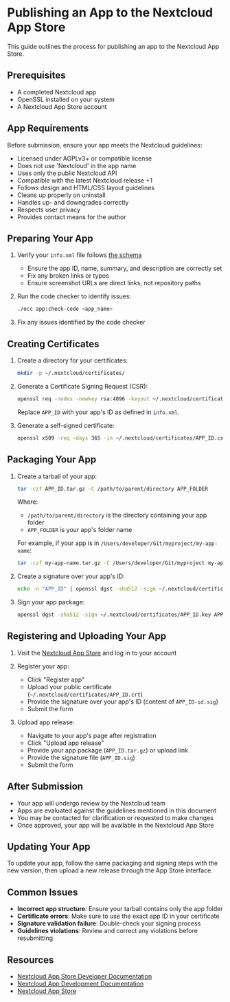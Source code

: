 # Publishing an App to the Nextcloud App Store

This guide outlines the process for publishing an app to the Nextcloud App Store.

## Prerequisites

- A completed Nextcloud app
- OpenSSL installed on your system
- A Nextcloud App Store account

## App Requirements

Before submission, ensure your app meets the Nextcloud guidelines:

- Licensed under AGPLv3+ or compatible license
- Does not use 'Nextcloud' in the app name
- Uses only the public Nextcloud API
- Compatible with the latest Nextcloud release +1
- Follows design and HTML/CSS layout guidelines
- Cleans up properly on uninstall
- Handles up- and downgrades correctly
- Respects user privacy
- Provides contact means for the author

## Preparing Your App

1. Verify your `info.xml` file follows [the schema](https://apps.nextcloud.com/schema/apps/info.xsd)

   - Ensure the app ID, name, summary, and description are correctly set
   - Fix any broken links or typos
   - Ensure screenshot URLs are direct links, not repository paths

2. Run the code checker to identify issues:

   ```bash
   ./occ app:check-code <app_name>
   ```

3. Fix any issues identified by the code checker

## Creating Certificates

1. Create a directory for your certificates:

   ```bash
   mkdir -p ~/.nextcloud/certificates/
   ```

2. Generate a Certificate Signing Request (CSR):

   ```bash
   openssl req -nodes -newkey rsa:4096 -keyout ~/.nextcloud/certificates/APP_ID.key -out ~/.nextcloud/certificates/APP_ID.csr -subj "/CN=APP_ID"
   ```

   Replace `APP_ID` with your app's ID as defined in `info.xml`.

3. Generate a self-signed certificate:
   ```bash
   openssl x509 -req -days 365 -in ~/.nextcloud/certificates/APP_ID.csr -signkey ~/.nextcloud/certificates/APP_ID.key -out ~/.nextcloud/certificates/APP_ID.crt
   ```

## Packaging Your App

1. Create a tarball of your app:

   ```bash
   tar -czf APP_ID.tar.gz -C /path/to/parent/directory APP_FOLDER
   ```

   Where:

   - `/path/to/parent/directory` is the directory containing your app folder
   - `APP_FOLDER` is your app's folder name

   For example, if your app is in `/Users/developer/Git/myproject/my-app-name`:

   ```bash
   tar -czf my-app-name.tar.gz -C /Users/developer/Git/myproject my-app-name
   ```

2. Create a signature over your app's ID:

   ```bash
   echo -n "APP_ID" | openssl dgst -sha512 -sign ~/.nextcloud/certificates/APP_ID.key | openssl base64 > APP_ID-id.sig
   ```

3. Sign your app package:
   ```bash
   openssl dgst -sha512 -sign ~/.nextcloud/certificates/APP_ID.key APP_ID.tar.gz | openssl base64 > APP_ID.sig
   ```

## Registering and Uploading Your App

1. Visit the [Nextcloud App Store](https://apps.nextcloud.com/) and log in to your account

2. Register your app:

   - Click "Register app"
   - Upload your public certificate (`~/.nextcloud/certificates/APP_ID.crt`)
   - Provide the signature over your app's ID (content of `APP_ID-id.sig`)
   - Submit the form

3. Upload app release:
   - Navigate to your app's page after registration
   - Click "Upload app release"
   - Provide your app package (`APP_ID.tar.gz`) or upload link
   - Provide the signature file (`APP_ID.sig`)
   - Submit the form

## After Submission

- Your app will undergo review by the Nextcloud team
- Apps are evaluated against the guidelines mentioned in this document
- You may be contacted for clarification or requested to make changes
- Once approved, your app will be available in the Nextcloud App Store

## Updating Your App

To update your app, follow the same packaging and signing steps with the new version, then upload a new release through the App Store interface.

## Common Issues

- **Incorrect app structure**: Ensure your tarball contains only the app folder
- **Certificate errors**: Make sure to use the exact app ID in your certificate
- **Signature validation failure**: Double-check your signing process
- **Guidelines violations**: Review and correct any violations before resubmitting

## Resources

- [Nextcloud App Store Developer Documentation](https://nextcloudappstore.readthedocs.io/en/latest/developer.html)
- [Nextcloud App Development Documentation](https://docs.nextcloud.com/server/latest/developer_manual/app_development/index.html)
- [Nextcloud App Store](https://apps.nextcloud.com/)
